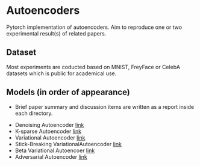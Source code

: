 # Autoencoders

Pytorch implementation of autoencoders.
Aim to reproduce one or two experimental result(s) of related papers.

## Dataset

Most experiments are coducted based on MNIST, FreyFace or CelebA datasets which is public for academical use.

## Models (in order of appearance)

* Brief paper summary and discussion items are written as a report inside each directory.

- Denoising Autoencoder [link](https://dl.acm.org/doi/pdf/10.1145/1390156.1390294)
- K-sparse Autoencoder [link](https://arxiv.org/pdf/1312.5663.pdf)
- Variational Autoencoder [link](https://arxiv.org/pdf/1312.6114.pdf)
- Stick-Breaking VariationalAutoencoder [link](https://arxiv.org/pdf/1605.06197.pdf)
- Beta Variational Autoencoer [link](https://openreview.net/pdf?id=Sy2fzU9gl)
- Adversarial Autoencoder [link](https://arxiv.org/pdf/1511.05644.pdf)
